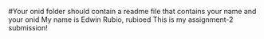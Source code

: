 #Your onid folder should contain a readme file that contains your name and your onid
My name is Edwin Rubio, rubioed
This is my assignment-2 submission!
